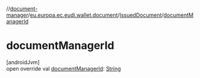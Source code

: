 //[document-manager](../../../index.md)/[eu.europa.ec.eudi.wallet.document](../index.md)/[IssuedDocument](index.md)/[documentManagerId](document-manager-id.md)

# documentManagerId

[androidJvm]\
open override
val [documentManagerId](document-manager-id.md): [String](https://kotlinlang.org/api/latest/jvm/stdlib/kotlin-stdlib/kotlin/-string/index.html)
